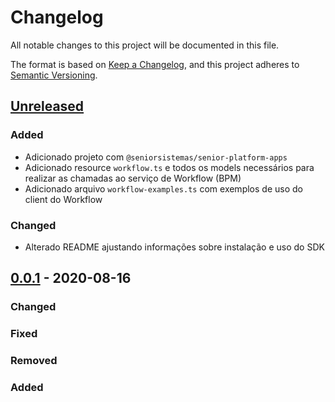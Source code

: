 # Changelog

All notable changes to this project will be documented in this file.

The format is based on [Keep a Changelog](https://keepachangelog.com/en/1.0.0/),
and this project adheres to [Semantic Versioning](https://semver.org/spec/v2.0.0.html).

## [Unreleased]

### Added
- Adicionado projeto com `@seniorsistemas/senior-platform-apps`
- Adicionado resource `workflow.ts` e todos os models necessários para realizar as chamadas ao serviço de Workflow (BPM)
- Adicionado arquivo `workflow-examples.ts` com exemplos de uso do client do Workflow

### Changed
- Alterado README ajustando informações sobre instalação e uso do SDK

## [0.0.1] - 2020-08-16

### Changed

### Fixed

### Removed

### Added

[Unreleased]: https://github.com/dev-senior-com-br/senior-platform-apps-node/compare/v0.0.1...HEAD

[0.0.1]: https://github.com/dev-senior-com-br/senior-platform-apps-node/releases/tag/v0.0.1

